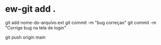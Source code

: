 # ew-git add .
git add nome-do-arquivo.ext
git commit -m "bug correçao"
git commit -m "Corrige bug na tela de login"

git push origin main

